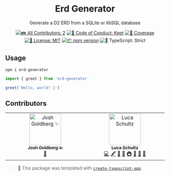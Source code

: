 <h1 align="center">Erd Generator</h1>

<p align="center">Generate a D2 ERD from a SQLite or libSQL database</p>

<p align="center">
	<!-- prettier-ignore-start -->
	<!-- ALL-CONTRIBUTORS-BADGE:START - Do not remove or modify this section -->
	<a href="#contributors" target="_blank"><img alt="👪 All Contributors: 2" src="https://img.shields.io/badge/%F0%9F%91%AA_all_contributors-2-21bb42.svg" /></a>
<!-- ALL-CONTRIBUTORS-BADGE:END -->
	<!-- prettier-ignore-end -->
	<a href="https://github.com/lucaschultz/erd-generator/blob/main/.github/CODE_OF_CONDUCT.md" target="_blank"><img alt="🤝 Code of Conduct: Kept" src="https://img.shields.io/badge/%F0%9F%A4%9D_code_of_conduct-kept-21bb42" /></a>
	<a href="https://codecov.io/gh/lucaschultz/erd-generator" target="_blank"><img alt="🧪 Coverage" src="https://img.shields.io/codecov/c/github/lucaschultz/erd-generator?label=%F0%9F%A7%AA%20coverage" /></a>
	<a href="https://github.com/lucaschultz/erd-generator/blob/main/LICENSE.md" target="_blank"><img alt="📝 License: MIT" src="https://img.shields.io/badge/%F0%9F%93%9D_license-MIT-21bb42.svg"></a>
	<a href="http://npmjs.com/package/@lucaschultz/erd-generator"><img alt="📦 npm version" src="https://img.shields.io/npm/v/@lucaschultz/erd-generator?color=21bb42&label=%F0%9F%93%A6%20npm" /></a>
	<img alt="💪 TypeScript: Strict" src="https://img.shields.io/badge/%F0%9F%92%AA_typescript-strict-21bb42.svg" />
</p>

## Usage

```shell
npm i erd-generator
```

```ts
import { greet } from 'erd-generator'

greet('Hello, world! 💖')
```

## Contributors

<!-- spellchecker: disable -->
<!-- ALL-CONTRIBUTORS-LIST:START - Do not remove or modify this section -->
<!-- prettier-ignore-start -->
<!-- markdownlint-disable -->
<table>
  <tbody>
    <tr>
      <td align="center" valign="top" width="14.28%"><a href="http://www.joshuakgoldberg.com/"><img src="https://avatars.githubusercontent.com/u/3335181?v=4?s=100" width="100px;" alt="Josh Goldberg ✨"/><br /><sub><b>Josh Goldberg ✨</b></sub></a><br /><a href="#tool-JoshuaKGoldberg" title="Tools">🔧</a></td>
      <td align="center" valign="top" width="14.28%"><a href="https://github.com/lucaschultz"><img src="https://avatars.githubusercontent.com/u/45899273?v=4?s=100" width="100px;" alt="Luca Schultz"/><br /><sub><b>Luca Schultz</b></sub></a><br /><a href="https://github.com/lucaschultz/erd-generator/commits?author=lucaschultz" title="Code">💻</a> <a href="#content-lucaschultz" title="Content">🖋</a> <a href="https://github.com/lucaschultz/erd-generator/commits?author=lucaschultz" title="Documentation">📖</a> <a href="#ideas-lucaschultz" title="Ideas, Planning, & Feedback">🤔</a> <a href="#infra-lucaschultz" title="Infrastructure (Hosting, Build-Tools, etc)">🚇</a> <a href="#maintenance-lucaschultz" title="Maintenance">🚧</a> <a href="#projectManagement-lucaschultz" title="Project Management">📆</a> <a href="#tool-lucaschultz" title="Tools">🔧</a></td>
    </tr>
  </tbody>
</table>

<!-- markdownlint-restore -->
<!-- prettier-ignore-end -->

<!-- ALL-CONTRIBUTORS-LIST:END -->
<!-- spellchecker: enable -->

<!-- You can remove this notice if you don't want it 🙂 no worries! -->

> 💙 This package was templated with [`create-typescript-app`](https://github.com/JoshuaKGoldberg/create-typescript-app).
